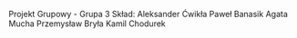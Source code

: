 Projekt Grupowy - Grupa 3
Skład:
Aleksander Ćwikła
Paweł Banasik
Agata Mucha
Przemysław Bryła
Kamil Chodurek
